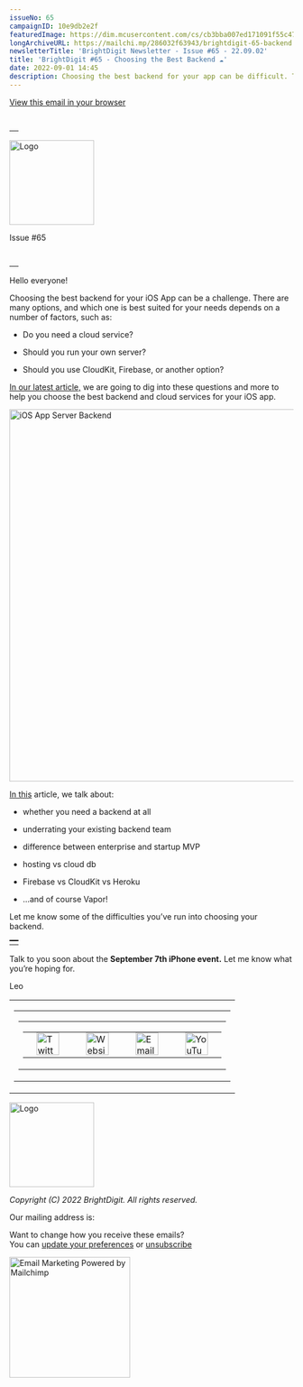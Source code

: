 ```yaml
---
issueNo: 65
campaignID: 10e9db2e2f
featuredImage: https://dim.mcusercontent.com/cs/cb3bba007ed171091f55c47f0/images/b4d36da7-c355-8a4c-7efc-042d94548b17.jpg?w=1024&dpr=2
longArchiveURL: https://mailchi.mp/286032f63943/brightdigit-65-backend
newsletterTitle: 'BrightDigit Newsletter - Issue #65 - 22.09.02'
title: 'BrightDigit #65 - Choosing the Best Backend ☁️'
date: 2022-09-01 14:45
description: Choosing the best backend for your app can be difficult. There are many options, and which one depends on a number of factors.
---
```

<span class="mcnPreviewText"
style="display:none; font-size:0px; line-height:0px; max-height:0px; max-width:0px; opacity:0; overflow:hidden; visibility:hidden; mso-hide:all;">Choosing
the best backend for your app can be difficult. There are many options,
and which one depends on a number of factors.</span>

[View this email in your
browser](https://mailchi.mp/286032f63943/brightdigit-65-backend?e=%5BUNIQID%5D)

<table data-border="0" data-cellpadding="0" data-cellspacing="0"
width="100%" style="background-color:transparent" role="presentation">
<tbody>
<tr class="odd">
<td style="min-width: 100%; border-top: 20px solid transparent"
data-valign="top"></td>
</tr>
</tbody>
</table>

<img
src="https://dim.mcusercontent.com/cs/cb3bba007ed171091f55c47f0/images/e34cb9b8-208c-4e6c-a0e8-b7e407f037ab.png?w=150&amp;dpr=2"
style="width:150px;height:auto;max-width:100%;display:block" width="150"
alt="Logo" />

Issue \#65

<table data-border="0" data-cellpadding="0" data-cellspacing="0"
width="100%" style="background-color:transparent" role="presentation">
<tbody>
<tr class="odd">
<td style="min-width: 100%; border-top: 20px solid transparent"
data-valign="top"></td>
</tr>
</tbody>
</table>

Hello everyone!

Choosing the best backend for your iOS App can be a challenge. There are
many options, and which one is best suited for your needs depends on a
number of factors, such as:

-   Do you need a cloud service?

-   Should you run your own server?

-   Should you use CloudKit, Firebase, or another option?

[In our latest
article,](https://brightdigit.com/articles/best-backend-for-your-ios-app/)
we are going to dig into these questions and more to help you choose the
best backend and cloud services for your iOS app.

<a
href="https://brightdigit.com/articles/best-backend-for-your-ios-app/"
style="display:block" target="_blank"><img
src="https://dim.mcusercontent.com/cs/cb3bba007ed171091f55c47f0/images/b4d36da7-c355-8a4c-7efc-042d94548b17.jpg?w=1024&amp;dpr=2"
style="border:0;width:660px;height:auto;max-width:100%;display:block"
width="660" alt="iOS App Server Backend" /></a>

[In
this](https://brightdigit.com/articles/best-backend-for-your-ios-app/)
article, we talk about:

-   whether you need a backend at all

-   underrating your existing backend team

-   difference between enterprise and startup MVP

-   hosting vs cloud db

-   Firebase vs CloudKit vs Heroku

-   …and of course Vapor!

Let me know some of the difficulties you’ve run into choosing your
backend.

<table data-border="0" data-cellpadding="0" data-cellspacing="0"
width="100%" style="background-color:transparent" role="presentation">
<tbody>
<tr class="odd">
<td style="min-width: 100%; border-top: 2px solid #000000"
data-valign="top"></td>
</tr>
</tbody>
</table>

Talk to you soon about the **September 7th iPhone event.** Let me know
what you’re hoping for.

Leo

<table data-align="center" data-border="0" data-cellpadding="0"
data-cellspacing="0" width="100%" role="presentation">
<colgroup>
<col style="width: 100%" />
</colgroup>
<tbody>
<tr class="odd mceRow">
<td
style="background-position: center; background-repeat: no-repeat; background-size: cover"
data-valign="top"><table data-border="0" data-cellpadding="0"
data-cellspacing="24" width="100%" style="table-layout:fixed"
role="presentation">
<tbody>
<tr class="odd">
<td colspan="12" class="mceColumn"
style="background-position: center; background-repeat: no-repeat; background-size: cover"
data-valign="top" width="100%"><table data-border="0"
data-cellpadding="0" data-cellspacing="0" width="100%"
role="presentation">
<colgroup>
<col style="width: 100%" />
</colgroup>
<tbody>
<tr class="odd">
<td class="mceSpacing-24" style="text-align: center;"
data-valign="top"><table class="mceClusterLayout" data-border="0"
data-cellpadding="0" data-cellspacing="0" width="" role="presentation">
<tbody>
<tr class="odd">
<td class="mobileClass-246"
style="padding-left: 24px; padding-top: 0; padding-right: 24px"
data-breakpoint="246" data-valign="top"><a
href="https://twitter.com/brightdigit" style="display:block"
target="_blank"><img
src="https://dim.mcusercontent.com/https/cdn-images.mailchimp.com%2Ficons%2Fsocial-block-v3%2Fblock-icons-v3%2Ftwitter-filled-dark-40.png?w=40&amp;dpr=2"
style="border:0;width:40px;height:auto;max-width:100%;display:block"
width="40" alt="Twitter icon" /></a></td>
<td class="mobileClass-246"
style="padding-left: 24px; padding-top: 0; padding-right: 24px"
data-breakpoint="246" data-valign="top"><a
href="https://brightdigit.com" style="display:block"
target="_blank"><img
src="https://dim.mcusercontent.com/https/cdn-images.mailchimp.com%2Ficons%2Fsocial-block-v3%2Fblock-icons-v3%2Fwebsite-filled-dark-40.png?w=40&amp;dpr=2"
style="border:0;width:40px;height:auto;max-width:100%;display:block"
width="40" alt="Website icon" /></a></td>
<td class="mobileClass-246"
style="padding-left: 24px; padding-top: 0; padding-right: 24px"
data-breakpoint="246" data-valign="top"><a
href="mailto:info@brightdigit.com" style="display:block"
target="_blank"><img
src="https://dim.mcusercontent.com/https/cdn-images.mailchimp.com%2Ficons%2Fsocial-block-v3%2Fblock-icons-v3%2Femail-filled-dark-40.png?w=40&amp;dpr=2"
style="border:0;width:40px;height:auto;max-width:100%;display:block"
width="40" alt="Email icon" /></a></td>
<td class="mobileClass-246"
style="padding-left: 24px; padding-top: 0; padding-right: 24px"
data-breakpoint="246" data-valign="top"><a
href="https://www.youtube.com/c/BrightdigitLLC" style="display:block"
target="_blank"><img
src="https://dim.mcusercontent.com/https/cdn-images.mailchimp.com%2Ficons%2Fsocial-block-v3%2Fblock-icons-v3%2Fyoutube-filled-dark-40.png?w=40&amp;dpr=2"
style="border:0;width:40px;height:auto;max-width:100%;display:block"
width="40" alt="YouTube icon" /></a></td>
</tr>
</tbody>
</table></td>
</tr>
</tbody>
</table></td>
</tr>
</tbody>
</table></td>
</tr>
</tbody>
</table>

<img
src="https://dim.mcusercontent.com/cs/cb3bba007ed171091f55c47f0/images/e34cb9b8-208c-4e6c-a0e8-b7e407f037ab.png?w=150&amp;dpr=2"
style="width:150px;height:auto;max-width:100%;display:block" width="150"
alt="Logo" />

*Copyright (C) 2022 BrightDigit. All rights reserved.*  
  
  
Our mailing address is:  
  
  
Want to change how you receive these emails?  
You can [update your
preferences](https://brightdigit.us12.list-manage.com/profile?u=cb3bba007ed171091f55c47f0&id=584d0d5c40&e=%5BUNIQID%5D&c=10e9db2e2f)
or
[unsubscribe](https://brightdigit.us12.list-manage.com/unsubscribe?u=cb3bba007ed171091f55c47f0&id=584d0d5c40&e=%5BUNIQID%5D&c=10e9db2e2f)  
  
[<img
src="https://cdn-images.mailchimp.com/monkey_rewards/MC_MonkeyReward_26.png"
title="Mailchimp Email Marketing" data-border="0"
style="max-width: 100%; height: auto;" width="214" height="56"
alt="Email Marketing Powered by Mailchimp" />](http://www.mailchimp.com/email-referral/?utm_source=freemium_newsletter&utm_medium=email&utm_campaign=referral_marketing&aid=cb3bba007ed171091f55c47f0&afl=1)